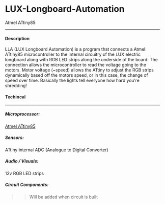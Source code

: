 # LUX-Longboard-Automation
 Atmel ATtiny85
 
 ---
 #### Description
 LLA (LUX Longboard Automation) is a program that connects a Atmel ATtiny85 microcontroller to the internal circuitry of the LUX electric longboard along with RGB LED strips along the underside of the board. The connection allows the microcontroller to read the voltage going to the motors. Motor voltage (~speed) allows the ATtiny to adjust the RGB strips dynamically based off the motors speed, or in this case, the change of speed over time. Basically the lights tell everyone how hard you're shredding!
 
#### Techincal
---
##### Microprocessor:
 
 [Atmel ATtiny85](https://www.microchip.com/en-us/product/ATTINY85)
 
##### Sensors:
 
 ATtiny internal ADC (Analogue to Digital Converter)
 
##### Audio / Visuals:
 
 12v RGB LED strips
 
##### Circuit Components:
 
 >> Will be added when circuit is built
